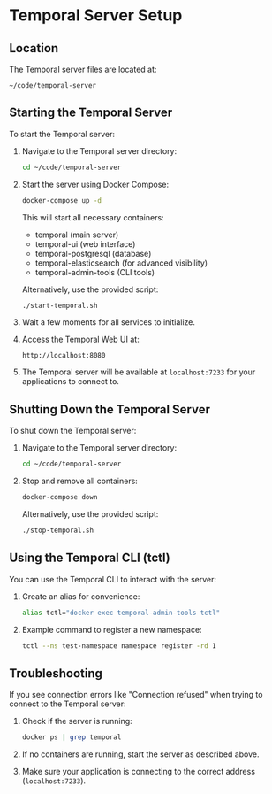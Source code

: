 # Temporal Server Setup

## Location
The Temporal server files are located at:
```
~/code/temporal-server
```

## Starting the Temporal Server
To start the Temporal server:

1. Navigate to the Temporal server directory:
   ```bash
   cd ~/code/temporal-server
   ```

2. Start the server using Docker Compose:
   ```bash
   docker-compose up -d
   ```

   This will start all necessary containers:
   - temporal (main server)
   - temporal-ui (web interface)
   - temporal-postgresql (database)
   - temporal-elasticsearch (for advanced visibility)
   - temporal-admin-tools (CLI tools)

   Alternatively, use the provided script:
   ```bash
   ./start-temporal.sh
   ```

3. Wait a few moments for all services to initialize.

4. Access the Temporal Web UI at:
   ```
   http://localhost:8080
   ```

5. The Temporal server will be available at `localhost:7233` for your applications to connect to.

## Shutting Down the Temporal Server
To shut down the Temporal server:

1. Navigate to the Temporal server directory:
   ```bash
   cd ~/code/temporal-server
   ```

2. Stop and remove all containers:
   ```bash
   docker-compose down
   ```

   Alternatively, use the provided script:
   ```bash
   ./stop-temporal.sh
   ```

## Using the Temporal CLI (tctl)
You can use the Temporal CLI to interact with the server:

1. Create an alias for convenience:
   ```bash
   alias tctl="docker exec temporal-admin-tools tctl"
   ```

2. Example command to register a new namespace:
   ```bash
   tctl --ns test-namespace namespace register -rd 1
   ```

## Troubleshooting
If you see connection errors like "Connection refused" when trying to connect to the Temporal server:

1. Check if the server is running:
   ```bash
   docker ps | grep temporal
   ```

2. If no containers are running, start the server as described above.

3. Make sure your application is connecting to the correct address (`localhost:7233`). 